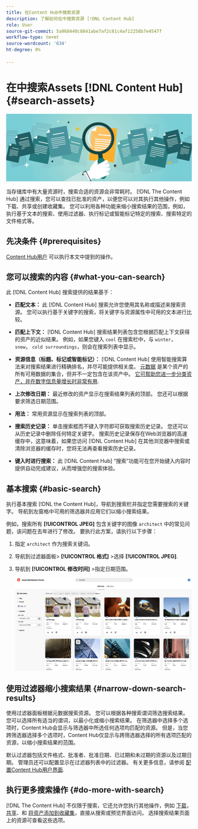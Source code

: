 ```yaml
---
title: 在Content Hub中搜索资源
description: 了解如何在中搜索资源 [!DNL Content Hub]
role: User
source-git-commit: 5a968440c8841abe7af2c81c4af12258b7e4547f
workflow-type: tm+mt
source-wordcount: '634'
ht-degree: 0%

---
```



# 在中搜索Assets [!DNL Content Hub] {#search-assets}

![共享资产横幅图像](assets/search.png)

当存储库中有大量资源时，搜索合适的资源会非常耗时。 [!DNL The Content Hub] 通过搜索，您可以查找已批准的资产，以便您可以对其执行其他操作，例如下载、共享或创建收藏集。 您可以利用各种功能来缩小搜索结果的范围，例如，执行基于文本的搜索、使用过滤器、执行标记或智能标记特定的搜索、搜索特定的文件格式等。

## 先决条件 {#prerequisites}

[Content Hub用户](deploy-content-hub.md#onboard-content-hub-users) 可以执行本文中提到的操作。

## 您可以搜索的内容  {#what-you-can-search}

此 [!DNL Content Hub] 搜索提供的结果基于：

* **匹配文本：** 此 [!DNL Content Hub] 搜索允许您使用其名称或描述来搜索资源。 您可以执行基于关键字的搜索，将关键字与资源属性中可用的文本进行比较。

* **匹配上下文：** [!DNL Content Hub] 搜索结果列表包含您根据匹配上下文获得的资产的近似结果。 例如，如果您键入 `cool` 在搜索栏中，与 `winter`， `snow`， `cold surroundings`，则会在搜索列表中显示。

* **资源信息（标题、标记或智能标记）：** [!DNL Content Hub] 使用智能搜索算法来对搜索结果进行精确排名，并尽可能提供相关度。 [元数据](#asset-properties.md) 是某个资产的所有可用数据的集合，但并不一定包含在该资产中。 [它可帮助您进一步分类资产，并在数字信息量增长时非常有用](/help/assets/configure-content-hub-ui-options.md##configure-metadata-search-content-hub).

* **上次修改日期：** 最近修改的资产显示在搜索结果列表的顶部。 您还可以根据要求筛选日期范围。

* **用法：** 常用资源显示在搜索列表的顶部。

* **搜索历史记录：** 单击搜索框而不键入字符即可获取搜索历史记录。 您还可以从历史记录中删除任何特定关键字。 搜索历史记录保存在Web浏览器的高速缓存中，这意味着，如果您访问 [!DNL Content Hub] 在其他浏览器中搜索或清除浏览器的缓存时，您将无法再查看搜索历史记录。

* **键入时进行搜索：** 此 [!DNL Content Hub] “搜索”功能可在您开始键入内容时提供自动完成建议，从而增强您的搜索体验。

## 基本搜索 {#basic-search}

执行基本搜索 [!DNL the Content Hub]，导航到搜索栏并指定您需要搜索的关键字。 导航到左窗格中可用的筛选器并应用它们以缩小搜索结果。

例如，搜索所有 **[!UICONTROL JPEG]** 包含关键字的图像 `architect` 中的常见问题，该问题在去年进行了修改。 要执行此方案，请执行以下步骤：

1. 指定 `architect` 作为搜索关键词。

1. 导航到过滤器面板> **[!UICONTROL 格式]** >选择 **[!UICONTROL JPEG]**.

1. 导航到 **[!UICONTROL 修改时间]** >指定日期范围。

   ![基本搜索](assets/basic-search.png)

## 使用过滤器缩小搜索结果 {#narrow-down-search-results}

使用过滤器面板根据元数据搜索资源。 您可以根据各种搜索谓词筛选搜索结果。 您可以选择所有适当的谓词，以最小化或缩小搜索结果。 在筛选器中选择多个选项时，Content Hub会显示与筛选器中所选任何选项均匹配的资源。 但是，当您跨筛选器选择多个选项时，Content Hub仅显示与跨筛选器选择的所有选项匹配的资源，以缩小搜索结果的范围。

默认过滤器包括文件格式、批准者、批准日期、已过期和未过期的资源以及过期日期。 管理员还可以配置显示在过滤器列表中的过滤器。 有关更多信息，请参阅 [配置Content Hub用户界面](configure-content-hub-ui-options.md#configure-filters-content-hub).

<!--

<table>
    <tbody>
     <tr>
      <th><strong>Search Predicate</strong></th>
      <th><strong>Description</strong></th>
      <th><strong>Properties</strong></th>
     </tr>
     <tr>
      <td> Campaigns </td>
      <td> Allows you to search using planned activity performed to take any particular action. For example, advertisement campaign run on Ferrari to know the understand the interests of people using number of clicks people perform.</td>
      <td>NA</td>
     </tr>
     <tr>
      <td> Channels </td>
      <td> Helps you to understand the path from where the asset is coming from. For example, web, social media, books, catalog, etc.</td>
      <td>NA</td>
     </tr>
     <tr>
      <td> Region </td>
      <td> Helps you to understand the location where the asset is created. For example, Japan, EMEA, Worldwide, etc.</td>
      <td>NA</td>
     </tr>
     <tr>
      <td> Keywords </td>
      <td> Keyword helps you search using terms or the words that you enter based on the topic. For example, images, low-resolution, etc.</td>
      <td>NA</td>
     </tr>
     <tr>
      <td> Timeframe </td>
      <td> Helps you search assets using timeline. For example, search by year 2024, Q3 2023, etc.</td>
      <td>NA</td>
     </tr>
     <tr>
      <td>File format</td>
      <td>Composition of an asset. The supported assets include image, document, video, printable media, and so on.</td>
      <td>
        <ul>
            <li>[!UICONTROL JPEG]</li> 
            <li>[!UICONTROL Quicktime]</li> 
            <li>[!UICONTROL PNG]</li> 
            <li>[!UICONTROL WebP]</li> 
            <li>[!UICONTROL MP4]</li> 
            <li>[!UICONTROL Plain]</li> 
            <li>[!UICONTROL PDF]</li>
            <li>[!UICONTROL SVG + XML]</li>
        </ul>
      </td>
     </tr>
     <tr>
      <td>Tags</td>
      <td>Tags help you categorize assets that can be browsed and searched more efficiently based on hierarchical taxonomies.</td>
      <td>
        <ul>
            <li>Field label</li>
            <li>Property name</li>
            <li>Path</li>
            <li>Description</li>
        </ul>
      </td>
     </tr>
     <!--<tr>
      <td>Subject</td>
      <td>Classification of assets based on their theme. For example, colorful, hiking, outdoors.</td>
      <td>NA</td>
     </tr>
          <tr>
      <td>Last modified</td>
      <td>Search assets based on their last modification. Specify the date range using the Start date and End date fields.</td>
      <td>
        <ul>
            <li>Range text (From)</li> 
            <li>Range text (To) </li>
        </ul>
      </td>
     </tr>    
     <!--<tr>
      <td>Asset ID</td>
      <td>Unique number that identifies the asset.</td>
      <td>NA</td>
     </tr>
     <tr>
      <td> Colors </td>
      <td> Helps you search assets using colors that are automatically identified in an asset using Adobe's Sensei AI capabilities.</td>
      <td>NA</td>
     </tr>  
    </tbody>
   </table>

-->

## 执行更多搜索操作 {#do-more-with-search}

[!DNL The Content Hub] 不仅限于搜索，它还允许您执行其他操作，例如 [下载](download-assets-content-hub.md)， [共享](share-assets-content-hub.md)、和 [将资产添加到收藏集](collections-content-hub.md)，直接从搜索或预览界面访问。 选择搜索结果页面上的资源可查看这些选项。
